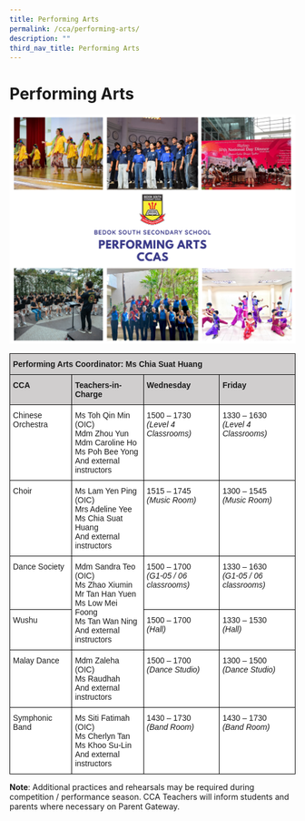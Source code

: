 ```yaml
---
title: Performing Arts
permalink: /cca/performing-arts/
description: ""
third_nav_title: Performing Arts
---
```

Performing Arts
===============

![](/images/performingarts2022.png)

<style type="text/css">
.tg  {border-collapse:collapse;border-spacing:0;}
.tg td{border-color:black;border-style:solid;border-width:1px;font-family:Arial, sans-serif;font-size:14px;
  overflow:hidden;padding:10px 5px;word-break:normal;}
.tg th{border-color:black;border-style:solid;border-width:1px;font-family:Arial, sans-serif;font-size:14px;
  font-weight:normal;overflow:hidden;padding:10px 5px;word-break:normal;}
.tg .tg-0043{background-color:#D0CECE;font-weight:bold;text-align:left;vertical-align:top}
.tg .tg-ktyi{background-color:#FFF;text-align:left;vertical-align:top}
</style>
<table class="tg">
<thead>
  <tr>
    <th class="tg-0043" colspan="4">Performing Arts Coordinator: Ms Chia Suat Huang</th>
  </tr>
</thead>
<tbody>
  <tr>
    <td class="tg-0043">CCA</td>
    <td class="tg-0043">Teachers-in-Charge</td>
    <td class="tg-0043">Wednesday</td>
    <td class="tg-0043">Friday</td>
  </tr>
  <tr>
    <td class="tg-ktyi">Chinese Orchestra</td>
    <td class="tg-ktyi">Ms Toh Qin Min (OIC)<br>Mdm Zhou Yun<br>Mdm Caroline Ho<br>Ms Poh Bee Yong<br>And external instructors</td>
    <td class="tg-ktyi">1500 – 1730<br><span style="font-style:italic">(Level 4 Classrooms)</span></td>
    <td class="tg-ktyi">1330 – 1630<br><span style="font-style:italic">(Level 4 Classrooms)</span></td>
  </tr>
  <tr>
    <td class="tg-ktyi">Choir</td>
    <td class="tg-ktyi">Ms Lam Yen Ping (OIC)<br>Mrs Adeline Yee<br>Ms Chia Suat Huang<br>And external instructors</td>
    <td class="tg-ktyi">1515 – 1745<br><span style="font-style:italic">(Music Room)</span></td>
    <td class="tg-ktyi">1300 – 1545<br><span style="font-style:italic">(Music Room)</span></td>
  </tr>
  <tr>
    <td class="tg-ktyi">Dance Society</td>
    <td class="tg-ktyi" rowspan="2">Mdm Sandra Teo (OIC)<br>Ms Zhao Xiumin<br>Mr Tan Han Yuen<br>Ms Low Mei Foong<br>Ms Tan Wan Ning<br>And external instructors</td>
    <td class="tg-ktyi">1500 – 1700<br><span style="font-style:italic">(G1-05 / 06 classrooms)</span></td>
    <td class="tg-ktyi">1330 – 1630<br><span style="font-style:italic">(G1-05 / 06 classrooms)</span></td>
  </tr>
  <tr>
    <td class="tg-ktyi">Wushu</td>
    <td class="tg-ktyi">1500 – 1700<br><span style="font-style:italic">(Hall)</span></td>
    <td class="tg-ktyi">1330 – 1530<br><span style="font-style:italic">(Hall)</span></td>
  </tr>
  <tr>
    <td class="tg-ktyi">Malay Dance</td>
    <td class="tg-ktyi">Mdm Zaleha (OIC)<br>Ms Raudhah<br>And external instructors</td>
    <td class="tg-ktyi">1500 – 1700<br><span style="font-style:italic">(Dance Studio)</span></td>
    <td class="tg-ktyi">1300 – 1500<br><span style="font-style:italic">(Dance Studio)</span></td>
  </tr>
  <tr>
    <td class="tg-ktyi">Symphonic Band</td>
    <td class="tg-ktyi">Ms Siti Fatimah (OIC)<br>Ms Cherlyn Tan<br>Ms Khoo Su-Lin<br>And external instructors</td>
    <td class="tg-ktyi">1430 – 1730<br><span style="font-style:italic">(Band Room)</span></td>
    <td class="tg-ktyi">1430 – 1730<br><span style="font-style:italic">(Band Room)</span></td>
  </tr>
</tbody>
</table>


<b>Note</b>: Additional practices and rehearsals may be required during competition / performance season. CCA Teachers will inform students and parents where necessary on Parent Gateway.